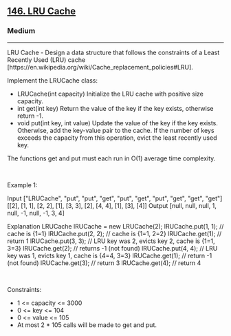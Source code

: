 <h2><a href="https://leetcode.com/problems/lru-cache/">146. LRU Cache</a></h2><h3>Medium</h3><hr>LRU Cache - Design a data structure that follows the constraints of a Least Recently Used (LRU) cache [https://en.wikipedia.org/wiki/Cache_replacement_policies#LRU].

Implement the LRUCache class:

 * LRUCache(int capacity) Initialize the LRU cache with positive size capacity.
 * int get(int key) Return the value of the key if the key exists, otherwise return -1.
 * void put(int key, int value) Update the value of the key if the key exists. Otherwise, add the key-value pair to the cache. If the number of keys exceeds the capacity from this operation, evict the least recently used key.

The functions get and put must each run in O(1) average time complexity.

 

Example 1:


Input
["LRUCache", "put", "put", "get", "put", "get", "put", "get", "get", "get"]
[[2], [1, 1], [2, 2], [1], [3, 3], [2], [4, 4], [1], [3], [4]]
Output
[null, null, null, 1, null, -1, null, -1, 3, 4]

Explanation
LRUCache lRUCache = new LRUCache(2);
lRUCache.put(1, 1); // cache is {1=1}
lRUCache.put(2, 2); // cache is {1=1, 2=2}
lRUCache.get(1);    // return 1
lRUCache.put(3, 3); // LRU key was 2, evicts key 2, cache is {1=1, 3=3}
lRUCache.get(2);    // returns -1 (not found)
lRUCache.put(4, 4); // LRU key was 1, evicts key 1, cache is {4=4, 3=3}
lRUCache.get(1);    // return -1 (not found)
lRUCache.get(3);    // return 3
lRUCache.get(4);    // return 4


 

Constraints:

 * 1 <= capacity <= 3000
 * 0 <= key <= 104
 * 0 <= value <= 105
 * At most 2 * 105 calls will be made to get and put.